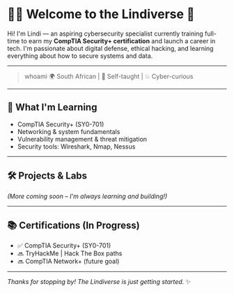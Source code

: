 # 👩‍💻 Welcome to the Lindiverse 🌌

Hi! I'm Lindi — an aspiring cybersecurity specialist currently training full-time to earn my **CompTIA Security+ certification** and launch a career in tech. I'm passionate about digital defense, ethical hacking, and learning everything about how to secure systems and data.

---

> whoami
🌍 South African | 🧠 Self-taught | 💥 Cyber-curious

---

## 🔐 What I'm Learning
- CompTIA Security+ (SY0-701)
- Networking & system fundamentals
- Vulnerability management & threat mitigation
- Security tools: Wireshark, Nmap, Nessus

---

## 🛠️ Projects & Labs


_(More coming soon – I'm always learning and building!)_

---

## 📚 Certifications (In Progress)
- ✅ CompTIA Security+ (SY0-701)
- 🔜 TryHackMe | Hack The Box paths
- 🔜 CompTIA Network+ (future goal)

---

_Thanks for stopping by! The Lindiverse is just getting started._ ✨
